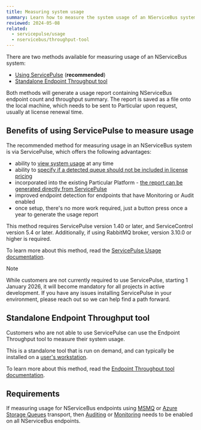```yaml
---
title: Measuring system usage
summary: Learn how to measure the system usage of an NServiceBus system using ServicePulse or the Standalone Endpoint Throughput Tool
reviewed: 2024-05-08
related:
  - servicepulse/usage
  - nservicebus/throughput-tool
---
```


There are two methods available for measuring usage of an NServiceBus system:

- [Using ServicePulse](#benefits-of-using-servicepulse-to-measure-usage) (**recommended**)
- [Standalone Endpoint Throughput tool](#standalone-endpoint-throughput-tool)

Both methods will generate a usage report containing NServiceBus endpoint count and throughput summary. The report is saved as a file onto the local machine, which needs to be sent to Particular upon request, usually at license renewal time.

## Benefits of using ServicePulse to measure usage

The recommended method for measuring usage in an NServiceBus system is via ServicePulse, which offers the following advantages:

- ability to [view system usage](/servicepulse/usage.md#viewing-usage-summary) at any time
- ability to [specify if a detected queue should not be included in license pricing](/servicepulse/usage.md#setting-an-endpoint-type)
- incorporated into the existing Particular Platform - [the report can be generated directly from ServicePulse](/servicepulse/usage.md#download-a-usage-report)
- improved endpoint detection for endpoints that have Monitoring or Audit enabled
- once setup, there's no more work required, just a button press once a year to generate the usage report

This method requires ServicePulse version 1.40 or later, and ServiceControl version 5.4 or later. Additionally, if using RabbitMQ broker, version 3.10.0 or higher is required.

To learn more about this method, read the [ServicePulse Usage documentation](/servicepulse/usage.md).

> [!NOTE]
> While customers are not currently required to use ServicePulse, starting 1 January 2026, it will become mandatory for all projects in active development. If you have any issues installing ServicePulse in your environment, please reach out so we can help find a path forward.

## Standalone Endpoint Throughput tool

Customers who are not able to use ServicePulse can use the Endpoint Throughput tool to measure their system usage.

This is a standalone tool that is run on demand, and can typically be installed on a [user's workstation](/nservicebus/throughput-tool/faq.md#does-the-tool-need-to-run-on-my-production-server).

To learn more about this method, read the [Endpoint Throughput tool documentation](./../throughput-tool).

## Requirements

If measuring usage for NServiceBus endpoints using [MSMQ](/transports/msmq/) or [Azure Storage Queues](/transports/azure-storage-queues/) transport, then [Auditing](./../operations/auditing.md) or [Monitoring](./../../monitoring/metrics) needs to be enabled on all NServiceBus endpoints.
